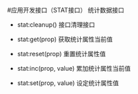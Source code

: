 #应用开发接口（STAT接口）
统计数据接口

* stat:cleanup()
接口清理接口

* stat:get(prop)
获取统计属性当前值

* stat:reset(prop)
重置统计属性值

* stat:inc(prop, value)
累加统计属性当前值

* stat:set(prop, value)
设定统计属性值

